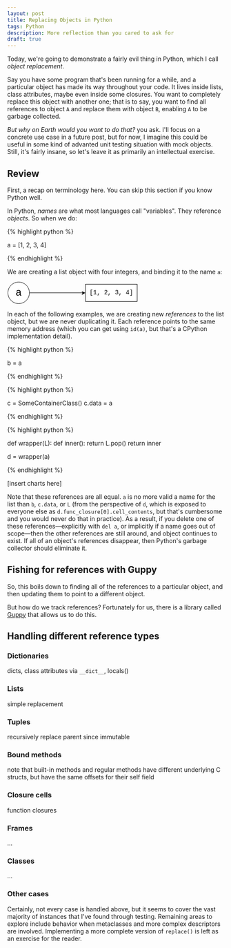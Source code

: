 ```yaml
---
layout: post
title: Replacing Objects in Python
tags: Python
description: More reflection than you cared to ask for
draft: true
---
```


Today, we're going to demonstrate a fairly evil thing in Python, which I call
_object replacement_.

Say you have some program that's been running for a while, and a particular
object has made its way throughout your code. It lives inside lists, class
attributes, maybe even inside some closures. You want to completely replace
this object with another one; that is to say, you want to find all references
to object `A` and replace them with object `B`, enabling `A` to be garbage
collected.

_But why on Earth would you want to do that?_ you ask. I'll focus on a concrete
use case in a future post, but for now, I imagine this could be useful in some
kind of advanted unit testing situation with mock objects. Still, it's fairly
insane, so let's leave it as primarily an intellectual exercise.

## Review

First, a recap on terminology here. You can skip this section if you know
Python well.

In Python, _names_ are what most languages call "variables". They reference
_objects_. So when we do:

{% highlight python %}

a = [1, 2, 3, 4]

{% endhighlight %}

We are creating a list object with four integers, and binding it to the name
`a`:

<svg xmlns="http://www.w3.org/2000/svg" xmlns:xlink="http://www.w3.org/1999/xlink" width="303px" height="53px" version="1.1"><defs/><g transform="translate(0.5,0.5)"><rect x="181" y="6" width="120" height="40" fill="#ffffff" stroke="#000000" pointer-events="none"/><g transform="translate(185,17)"><switch><foreignObject pointer-events="all" width="112" height="20" requiredFeatures="http://www.w3.org/TR/SVG11/feature#Extensibility"><div xmlns="http://www.w3.org/1999/xhtml" style="display: inline-block; font-size: 14px; font-family: Helvetica; color: rgb(0, 0, 0); line-height: 1.26; vertical-align: top; width: 112px; white-space: normal; text-align: center;"><div xmlns="http://www.w3.org/1999/xhtml" style="display:inline-block;text-align:inherit;text-decoration:inherit;"><font face="Courier New">[1, 2, 3, 4]</font></div></div></foreignObject><text x="56" y="17" fill="#000000" text-anchor="middle" font-size="14px" font-family="Helvetica">[Not supported by viewer]</text></switch></g><ellipse cx="26" cy="26" rx="25" ry="25" fill="#ffffff" stroke="#000000" pointer-events="none"/><g transform="translate(13,11)"><switch><foreignObject pointer-events="all" width="26" height="32" requiredFeatures="http://www.w3.org/TR/SVG11/feature#Extensibility"><div xmlns="http://www.w3.org/1999/xhtml" style="display: inline-block; font-size: 24px; font-family: 'Courier New'; color: rgb(0, 0, 0); line-height: 1.26; vertical-align: top; width: 26px; white-space: normal; text-align: center;"><div xmlns="http://www.w3.org/1999/xhtml" style="display:inline-block;text-align:inherit;text-decoration:inherit;">a</div></div></foreignObject><text x="13" y="28" fill="#000000" text-anchor="middle" font-size="24px" font-family="Courier New">[Not supported by viewer]</text></switch></g><path d="M 51 26 L 175 26" fill="none" stroke="#000000" stroke-miterlimit="10" pointer-events="none"/><path d="M 180 26 L 173 30 L 175 26 L 173 23 Z" fill="#000000" stroke="#000000" stroke-miterlimit="10" pointer-events="none"/></g></svg>

In each of the following examples, we are creating new _references_ to the
list object, but we are never duplicating it. Each reference points to the same
memory address (which you can get using `id(a)`, but that's a CPython
implementation detail).

{% highlight python %}

b = a

{% endhighlight %}

{% highlight python %}

c = SomeContainerClass()
c.data = a

{% endhighlight %}

{% highlight python %}

def wrapper(L):
    def inner():
        return L.pop()
    return inner

d = wrapper(a)

{% endhighlight %}

[insert charts here]

Note that these references are all equal. `a` is no more valid a name for the
list than `b`, `c.data`, or `L` (from the perspective of `d`, which is exposed
to everyone else as `d.func_closure[0].cell_contents`, but that's cumbersome
and you would never do that in practice). As a result, if you delete one of
these references—explicitly with `del a`, or implicitly if a name goes out of
scope—then the other references are still around, and object continues to
exist. If all of an object's references disappear, then Python's garbage
collector should eliminate it.

## Fishing for references with Guppy

So, this boils down to finding all of the references to a particular object,
and then updating them to point to a different object.

But how do we track references? Fortunately for us, there is a library called
[Guppy](http://guppy-pe.sourceforge.net/) that allows us to do this.

## Handling different reference types

### Dictionaries

dicts, class attributes via `__dict__`, locals()

### Lists

simple replacement

### Tuples

recursively replace parent since immutable

### Bound methods

note that built-in methods and regular methods have different underlying C
structs, but have the same offsets for their self field

### Closure cells

function closures

### Frames

...

### Classes

...

### Other cases

Certainly, not every case is handled above, but it seems to cover the vast
majority of instances that I've found through testing. Remaining areas to
explore include behavior when metaclasses and more complex descriptors are
involved. Implementing a more complete version of `replace()` is left as an
exercise for the reader.
